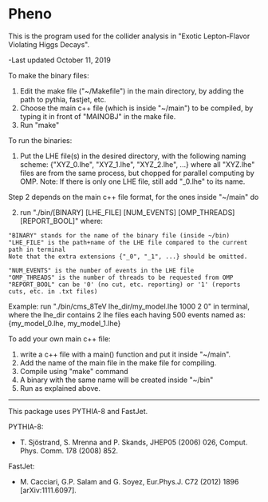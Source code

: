 # Pheno
This is the program used for the collider analysis in "Exotic Lepton-Flavor Violating Higgs Decays". 

-Last updated October 11, 2019


To make the binary files:
  1) Edit the make file ("~/Makefile") in the main directory, by adding the path to pythia, fastjet, etc. 
  2) Choose the main c++ file (which is inside "~/main") to be compiled, by typing it in front of "MAINOBJ" in the make file. 
  3) Run "make"


To run the binaries:
  1) Put the LHE file(s) in the desired directory, with the following naming scheme:
  {"XYZ_0.lhe", "XYZ_1.lhe", "XYZ_2.lhe", ...}
  where all "XYZ.lhe" files are from the same process, but chopped for parallel computing by OMP.
  Note: If there is only one LHE file, still add "_0.lhe" to its name.

  Step 2 depends on the main c++ file format, for the ones inside "~/main" do

  2) run "./bin/[BINARY] [LHE_FILE] [NUM_EVENTS] [OMP_THREADS] [REPORT_BOOL]"
  where:

    "BINARY" stands for the name of the binary file (inside ~/bin)
    "LHE_FILE" is the path+name of the LHE file compared to the current path in terminal
    Note that the extra extensions {"_0", "_1", ...} should be omitted.

    "NUM_EVENTS" is the number of events in the LHE file
    "OMP_THREADS" is the number of threads to be requested from OMP
    "REPORT_BOOL" can be '0' (no cut, etc. reporting) or '1' (reports cuts, etc. in .txt files)

  Example: run "./bin/cms_8TeV lhe_dir/my_model.lhe 1000 2 0" in terminal, 
  where the lhe_dir contains 2 lhe files each having 500 events named as:
    {my_model_0.lhe, my_model_1.lhe}

To add your own main c++ file:
  1) write a c++ file with a main() function and put it inside "~/main".
  2) Add the name of the main file in the make file for compiling.
  3) Compile using "make" command
  4) A binary with the same name will be created inside "~/bin"
  5) Run as explained above.

-------------------------------------------
This package uses PYTHIA-8 and FastJet.

PYTHIA-8: 
  - T. Sjöstrand, S. Mrenna and P. Skands, JHEP05 (2006) 026, Comput. Phys. Comm. 178 (2008) 852.
  
FastJet: 
  - M. Cacciari, G.P. Salam and G. Soyez, Eur.Phys.J. C72 (2012) 1896 [arXiv:1111.6097].


